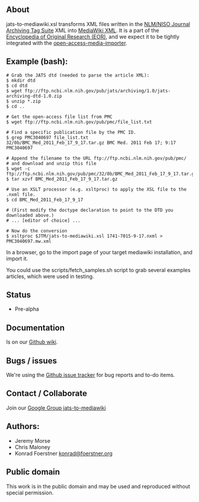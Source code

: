 ## About

jats-to-mediawiki.xsl transforms XML files written in the [NLM/NISO
Journal Archiving Tag Suite][1] XML into [MediaWiki XML][3]. It is a
part of the [Encyclopedia of Original Research (EOR)][4], and we expect
it to be tightly integrated with the [open-access-media-importer][5].

[1]: http://jats.nlm.nih.gov/

[3]: http://www.mediawiki.org/xml/export-0.6/

[4]: http://en.wikiversity.org/wiki/User:OpenScientist/Open_grant_writing_-_Encyclopaedia_of_original_research

[5]: http://en.wikiversity.org/wiki/User:OpenScientist/Open_grant_writing/Wissenswert_2011/Documentation

## Example (bash):

    # Grab the JATS dtd (needed to parse the article XML):
    $ mkdir dtd
    $ cd dtd
    $ wget ftp://ftp.ncbi.nlm.nih.gov/pub/jats/archiving/1.0/jats-archiving-dtd-1.0.zip
    $ unzip *.zip
    $ cd ..

    # Get the open-access file list from PMC
    $ wget ftp://ftp.ncbi.nlm.nih.gov/pub/pmc/file_list.txt

    # Find a specific publication file by the PMC ID.
    $ grep PMC3040697 file_list.txt
    32/0b/BMC_Med_2011_Feb_17_9_17.tar.gz BMC Med. 2011 Feb 17; 9:17  PMC3040697

    # Append the filename to the URL ftp://ftp.ncbi.nlm.nih.gov/pub/pmc/
    # and download and unzip this file
    $ wget -c ftp://ftp.ncbi.nlm.nih.gov/pub/pmc/32/0b/BMC_Med_2011_Feb_17_9_17.tar.gz
    $ tar xzvf BMC_Med_2011_Feb_17_9_17.tar.gz

    # Use an XSLT processor (e.g. xsltproc) to apply the XSL file to the .nxml file.
    $ cd BMC_Med_2011_Feb_17_9_17

    # (First modify the doctype declaration to point to the DTD you downloaded above.)
    # ... [editor of choice] ...

    # Now do the conversion
    $ xsltproc $JTM/jats-to-mediawiki.xsl 1741-7015-9-17.nxml > PMC3040697.mw.xml

In a browser, go to the import page of your target mediawiki installation, and import it.

You could use the scripts/fetch_samples.sh script to grab several examples
articles, which were used in testing.

## Status

* Pre-alpha

## Documentation

Is on our [Github wiki](https://github.com/konrad/JATS-to-Mediawiki/wiki).

## Bugs / issues

We're using the [Github issue tracker](https://github.com/konrad/JATS-to-Mediawiki/issues)
for bug reports and to-do items.

## Contact / Collaborate

Join our [Google Group jats-to-mediawiki](https://groups.google.com/d/forum/jats-to-mediawiki)

## Authors:

* Jeremy Morse
* Chris Maloney
* Konrad Foerstner <konrad@foerstner.org>

## Public domain

This work is in the public domain and may be used and reproduced without
special permission.